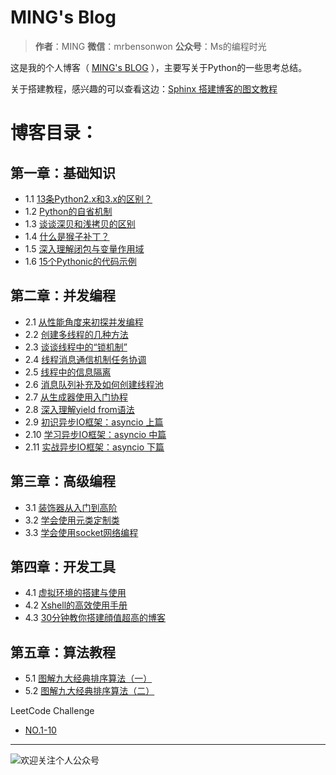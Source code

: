 # MING's Blog

>**作者**：MING
**微信**：mrbensonwon
**公众号**：Ms的编程时光

这是我的个人博客（ [MING's BLOG](http://mings-blog.rtfd.io) ），主要写关于Python的一些思考总结。

关于搭建教程，感兴趣的可以查看这边：[Sphinx 搭建博客的图文教程](https://github.com/BingmingWong/MING-BLOG/blob/master/source/c04/c04_03.rst)

# 博客目录：

## 第一章：基础知识
- 1.1 [13条Python2.x和3.x的区别？](http://mings-blog.readthedocs.io/zh_CN/latest/c01/c01_01.html)
- 1.2 [Python的自省机制](http://mings-blog.readthedocs.io/zh_CN/latest/c01/c01_02.html)
- 1.3 [谈谈深贝和浅拷贝的区别](http://mings-blog.readthedocs.io/zh_CN/latest/c01/c01_03.html)
- 1.4 [什么是猴子补丁？](http://mings-blog.readthedocs.io/zh_CN/latest/c01/c01_04.html)
- 1.5 [深入理解闭包与变量作用域](http://mings-blog.readthedocs.io/zh_CN/latest/c01/c01_05.html)
- 1.6 [15个Pythonic的代码示例](http://mings-blog.readthedocs.io/zh_CN/latest/c01/c01_07.html)

## 第二章：并发编程
- 2.1 [从性能角度来初探并发编程](http://mings-blog.readthedocs.io/zh_CN/latest/c02/c02_01.html)
- 2.2 [创建多线程的几种方法](http://mings-blog.readthedocs.io/zh_CN/latest/c02/c02_02.html)
- 2.3 [谈谈线程中的“锁机制”](http://mings-blog.readthedocs.io/zh_CN/latest/c02/c02_03.html)
- 2.4 [线程消息通信机制任务协调](http://mings-blog.readthedocs.io/zh_CN/latest/c02/c02_04.html)
- 2.5 [线程中的信息隔离](http://mings-blog.readthedocs.io/zh_CN/latest/c02/c02_05.html)
- 2.6 [消息队列补充及如何创建线程池](http://mings-blog.readthedocs.io/zh_CN/latest/c02/c02_06.html)
- 2.7 [从生成器使用入门协程]((http://mings-blog.readthedocs.io/zh_CN/latest/c02/c02_07.html))
- 2.8 [深入理解yield from语法]((http://mings-blog.readthedocs.io/zh_CN/latest/c02/c02_08.html))
- 2.9 [初识异步IO框架：asyncio 上篇]((http://mings-blog.readthedocs.io/zh_CN/latest/c02/c02_09.html))
- 2.10 [学习异步IO框架：asyncio 中篇]((http://mings-blog.readthedocs.io/zh_CN/latest/c02/c02_10.html))
- 2.11 [实战异步IO框架：asyncio 下篇]((http://mings-blog.readthedocs.io/zh_CN/latest/c02/c02_11.html))

## 第三章：高级编程
- 3.1 [装饰器从入门到高阶](http://mings-blog.readthedocs.io/zh_CN/latest/c02/c03_01.html)
- 3.2 [学会使用元类定制类](http://mings-blog.readthedocs.io/zh_CN/latest/c02/c03_02.html)
- 3.3 [学会使用socket网络编程](http://mings-blog.readthedocs.io/zh_CN/latest/c02/c03_03.html)

## 第四章：开发工具
- 4.1 [虚拟环境的搭建与使用](http://mings-blog.readthedocs.io/zh_CN/latest/c02/c04_01.html)
- 4.2 [Xshell的高效使用手册](http://mings-blog.readthedocs.io/zh_CN/latest/c02/c04_02.html)
- 4.3 [30分钟教你搭建顔值超高的博客](http://mings-blog.readthedocs.io/zh_CN/latest/c02/c04_03.html)

## 第五章：算法教程
- 5.1 [图解九大经典排序算法（一）](http://mings-blog.readthedocs.io/zh_CN/latest/c02/c05_01.html)
- 5.2 [图解九大经典排序算法（二）](http://mings-blog.readthedocs.io/zh_CN/latest/c02/c05_02.html)

LeetCode Challenge
- [NO.1-10](http://mings-blog.readthedocs.io/zh_CN/latest/lc01/1-10.html)

---
![欢迎关注个人公众号](http://ovzwokrcz.bkt.clouddn.com/5b29283fdd19f.png)